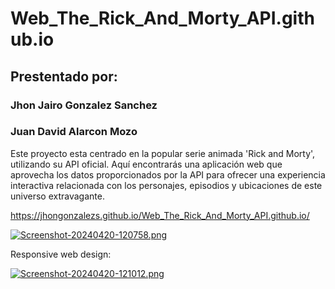 # Web_The_Rick_And_Morty_API.github.io

## Prestentado por:
### Jhon Jairo Gonzalez Sanchez
### Juan David Alarcon Mozo

Este proyecto esta centrado en la popular serie animada 'Rick and Morty', utilizando su API oficial. Aquí encontrarás una aplicación web que aprovecha los datos proporcionados por la API para ofrecer una experiencia interactiva relacionada con los personajes, episodios y ubicaciones de este universo extravagante. 

https://jhongonzalezs.github.io/Web_The_Rick_And_Morty_API.github.io/ 

[![Screenshot-20240420-120758.png](https://i.postimg.cc/ZqjMY9rS/Screenshot-20240420-120758.png)](https://postimg.cc/JyDqPz66)

Responsive web design:

[![Screenshot-20240420-121012.png](https://i.postimg.cc/MG4rfCrP/Screenshot-20240420-121012.png)](https://postimg.cc/3yXZPchm)
